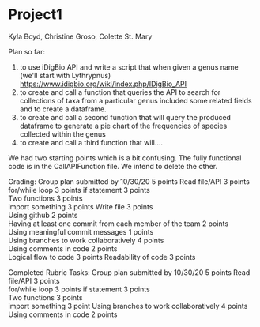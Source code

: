 # Project1
Kyla Boyd, Christine Groso, Colette St. Mary

Plan so far:
1) to use iDigBio API and write a script that when given a genus name (we'll start with Lythrypnus)
   https://www.idigbio.org/wiki/index.php/IDigBio_API
2) to create and call a function that queries the API to search for collections of taxa from a particular genus included some related fields and to create a dataframe. 
3) to create and call a second function that will query the produced dataframe to generate a pie chart of the frequencies of species collected within the genus
4) to create and call a third function that will....
  
We had two starting points which is a bit confusing. The fully functional code is in the CallAPIFunction file. We intend to delete the other.
  
  Grading:
Group plan submitted by 10/30/20	5 points
Read file/API	3 points	
for/while loop	3 points 
if statement	3 points	
Two functions	3 points	
import something	3 points
Write file	3 points	
Using github	2 points	
Having at least one commit from each member of the team	2 points	
Using meaningful commit messages	1 points	
Using branches to work collaboratively	4 points	
Using comments in code	2 points	
Logical flow to code	3 points 
Readability of code	3 points 

Completed Rubric Tasks:
Group plan submitted by 10/30/20	5 points
Read file/API	3 points	
for/while loop	3 points 
if statement	3 points	
Two functions	3 points	
import something	3 point
Using branches to work collaboratively	4 points	
Using comments in code	2 points	
